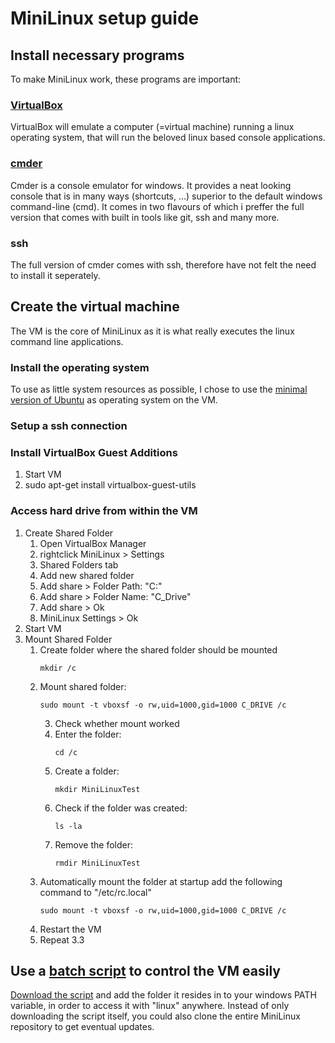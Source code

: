 # MiniLinux setup guide

## Install necessary programs
To make MiniLinux work, these programs are important:

### [VirtualBox](https://www.virtualbox.org/)
VirtualBox will emulate a computer (=virtual machine) running a linux operating system, that will run the beloved linux based console applications.

### [cmder](http://cmder.net/)
Cmder is a console emulator for windows.
It provides a neat looking console that is in many ways (shortcuts, ...) superior to the default windows command-line (cmd).
It comes in two flavours of which i preffer the full version that comes with built in tools like git, ssh and many more.

### ssh
The full version of cmder comes with ssh, therefore have not felt the need to install it seperately.

## Create the virtual machine
The VM is the core of MiniLinux as it is what really executes the linux command line applications.

### Install the operating system
To use as little system resources as possible, I chose to use the [minimal version of Ubuntu](https://help.ubuntu.com/community/Installation/MinimalCD) as operating system on the VM.

### Setup a ssh connection

### Install VirtualBox Guest Additions
1. Start VM
2. sudo apt-get install virtualbox-guest-utils

### Access hard drive from within the VM
1. Create Shared Folder
	1. Open VirtualBox Manager
	2. rightclick MiniLinux > Settings
	3. Shared Folders tab
	4. Add new shared folder
	5. Add share > Folder Path: "C:\"
	6. Add share > Folder Name: "C_Drive"
	7. Add share > Ok
	8. MiniLinux Settings > Ok
2. Start VM
3. Mount Shared Folder
	1. Create folder where the shared folder should be mounted
		```
		mkdir /c
		```
	2. Mount shared folder: 
		```
		sudo mount -t vboxsf -o rw,uid=1000,gid=1000 C_DRIVE /c
		```
		3. Check whether mount worked
		1. Enter the folder: 
			```
			cd /c
			```
		2. Create a folder: 
			```
			mkdir MiniLinuxTest
			```
		3. Check if the folder was created: 
			```
			ls -la
			```
		4. Remove the folder: 
			```
			rmdir MiniLinuxTest
			```
	4. Automatically mount the folder at startup
		add the following command to "/etc/rc.local"
		```
		sudo mount -t vboxsf -o rw,uid=1000,gid=1000 C_DRIVE /c
		```
	5. Restart the VM
	6. Repeat 3.3

## Use a [batch script](linux.bat) to control the VM easily
[Download the script](linux.bat) and add the folder it resides in to your windows PATH variable, in order to access it with "linux" anywhere.
Instead of only downloading the script itself, you could also clone the entire MiniLinux repository to get eventual updates.